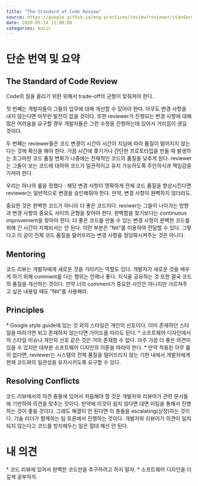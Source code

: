 ```yaml
---
title: "The Standard of Code Review"
source: https://google.github.io/eng-practices/review/reviewer/standard.html
date: 2020-05-14 11:00:00
categories: basic
---
```

<h1>단순 번역 및 요약</h1>
<h2>The Standard of Code Review</h2>
Code의 질을 올리기 위한 위해서 trade-off의 균형이 맞춰져야 한다. 

첫 번째는 개발자들이 그들의 업무에 대해 개선할 수 있어야 한다. 아무도 변경 사항을 내지 않는다면 아무런 발전이 없을 것이다. 또한 reviewer가 진행되는 변경 사항에 대해 많은 어려움을 요구할 경우 개발자들은 그런 수정을 진행하는데 있어서 거리낌이 생길 것이다.

두 번째는 reviewer들은 코드 변경이 시간이 시간이 지남에 따라 품질이 떨어지지 않는다는 것에 확신을 해야 한다. 가끔 시간에 쫓기거나 간단한 프로토타입을 만들 때 발생하는 조그마한 코드 품질 변화가 나중에는 전체적인 코드의 품질을 낮추게 된다. reviewer는 그들이 보는 코드에 대하여 코드가 일관적이고 유지 가능하도록 주인의식과 책임감을 가져야 한다.

우리는 하나의 룰을 정했다 : 해당 변경 사항이 명확하게 전체 코드 품질을 향상시킨다면 reviewer는 일반적으로 변경을 승인해줘야 한다. 만약, 변경 사항이 완벽하지 않더라도.

중요한 것은 완벽한 코드가 아니라 더 좋은 코드이다. reviwer는 그들이 나아가는 방향과 변경 사항의 중요도 사이의 균형을 찾아야 한다. 완벽함을 찾기보다는 continuous improvement을 찾아야 한다. 더 좋은 코드를 만들 수 있는 변경 사항이 완벽한 코드를 위해 긴 시간이 지체되서는 안 된다. 이런 부분은  "Nit"를 이용하여 전달할 수 있다. 그렇다고 이 글이 전체 코드 품질을 떨어뜨리는 변경 사항을 정당화시켜주는 것은 아니다.

<h2>Mentoring</h2>
코드 리뷰는 개발자에게 새로운 것을 가리키는 역할도 있다. 개발자가 새로운 것을 배우게 하기 위해 comment를 다는 행위는 언제나 좋다. 지식을 공유하는 것 또한 결국 코드의 품질을 개선하는 것이다. 만약 너의 comment가 중요한 사안은 아니지만 가르쳐주고 싶은 내용일 때도 "Nit"를 사용해라.

<h2>Principles</h2>
* Google style guide에 있는 것 외의 스타일은 개인의 선호이다. 이미 존재하던 스타일을 따라가면 되고 존재하지 않는다면 가이드를 따라도 된다.
* 소프트웨어 디자인에서의 스타일 이슈나 개인의 선호 같은 것은 거의 존재할 수 없다. 아주 가끔 더 좋은 의견이 있을 수 있지만 대부분 소프트웨어 디자인의 이론을 따라야 한다.
* 만약 적용된 아무 룰이 없다면, reviewer는 시스템의 전체 품질을 떨어뜨리지 않는 기한 내에서 개발자에게 현재 코드와의 일관성을 유지시키도록 요구할 수 있다.

<h2>Resolving Conflicts</h2>
코드 리뷰에서의 의견 충돌에 있어서 처음해야 할 것은 개발자와 리뷰어가 관련 문서들에 기반하여 의견을 맞추는 것이다. 만약에 이것이 쉽지 않다면 대면 미팅을 통해서 진행하는 것이 좋을 것이다. 그래도 해결이 안 된다면 이 충돌을 escalating(상정)하는 것이다. 기술 리더가 함께하는 팀 토론에서 진행하는 것이다. 개발자와 리뷰어가 의견이 일치되지 않는다고 코드를 방치해두는 일은 절대 해선 안 된다.

<h1>내 의견</h1>
* 코드 리뷰에 있어서 완벽한 코드만을 추구하려고 하지 말자.
* 소프트웨어 디자인을 더 깊게 공부하자.